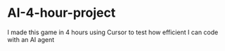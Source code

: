# AI-4-hour-project
I made this game in 4 hours using Cursor to test how efficient I can code with an AI agent
